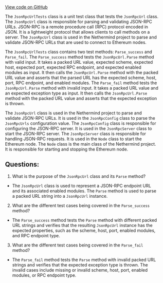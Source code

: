 [View code on GitHub](https://github.com/NethermindEth/nethermind/src/Nethermind/Nethermind.JsonRpc.Test/JsonRpcUrlTests.cs)

The `JsonRpcUrlTests` class is a unit test class that tests the `JsonRpcUrl` class. The `JsonRpcUrl` class is responsible for parsing and validating JSON-RPC URLs. JSON-RPC is a remote procedure call (RPC) protocol encoded in JSON. It is a lightweight protocol that allows clients to call methods on a server. The `JsonRpcUrl` class is used in the Nethermind project to parse and validate JSON-RPC URLs that are used to connect to Ethereum nodes.

The `JsonRpcUrlTests` class contains two test methods: `Parse_success` and `Parse_fail`. The `Parse_success` method tests the `JsonRpcUrl.Parse` method with valid input. It takes a packed URL value, expected scheme, expected host, expected port, expected RPC endpoint, and expected enabled modules as input. It then calls the `JsonRpcUrl.Parse` method with the packed URL value and asserts that the parsed URL has the expected scheme, host, port, RPC endpoint, and enabled modules. The `Parse_fail` method tests the `JsonRpcUrl.Parse` method with invalid input. It takes a packed URL value and an expected exception type as input. It then calls the `JsonRpcUrl.Parse` method with the packed URL value and asserts that the expected exception is thrown.

The `JsonRpcUrl` class is used in the Nethermind project to parse and validate JSON-RPC URLs. It is used in the `JsonRpcConfig` class to parse the `JsonRpcUrls` configuration value. The `JsonRpcConfig` class is responsible for configuring the JSON-RPC server. It is used in the `JsonRpcServer` class to start the JSON-RPC server. The `JsonRpcServer` class is responsible for handling JSON-RPC requests. It is used in the `Node` class to start the Ethereum node. The `Node` class is the main class of the Nethermind project. It is responsible for starting and stopping the Ethereum node.
## Questions: 
 1. What is the purpose of the `JsonRpcUrl` class and its `Parse` method?
- The `JsonRpcUrl` class is used to represent a JSON-RPC endpoint URL and its associated enabled modules. The `Parse` method is used to parse a packed URL string into a `JsonRpcUrl` instance.
2. What are the different test cases being covered in the `Parse_success` method?
- The `Parse_success` method tests the `Parse` method with different packed URL strings and verifies that the resulting `JsonRpcUrl` instance has the expected properties, such as the scheme, host, port, enabled modules, and RPC endpoint type.
3. What are the different test cases being covered in the `Parse_fail` method?
- The `Parse_fail` method tests the `Parse` method with invalid packed URL strings and verifies that the expected exception type is thrown. The invalid cases include missing or invalid scheme, host, port, enabled modules, or RPC endpoint type.